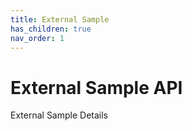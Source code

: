 ```yaml
---
title: External Sample
has_children: true
nav_order: 1
---
```


# External Sample API 

External Sample Details 
